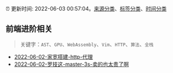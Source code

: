 :alarm_clock: 更新时间: 2022-06-03 00:57:04。[来源分类](../README.md)、[标签分类](../TAGS.md)、[时间分类](../TIMELINE.md)

## 前端进阶相关


> 关键字：`AST`、`GPU`、`WebAssembly`、`Vim`、`HTTP`、`算法`、`全栈`



- [2022-06-02-家宽搭建-http-代理](https://www.v2ex.com/t/857042) 
- [2022-06-02-罗技这-master-3s-卖的也太贵了啊](https://www.v2ex.com/t/857038) 